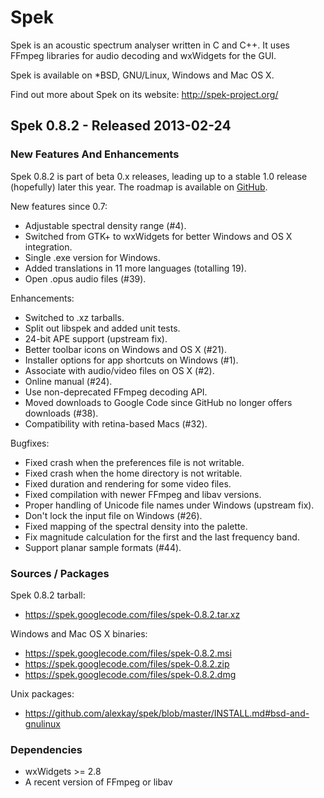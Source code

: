 # Spek

Spek is an acoustic spectrum analyser written in C and C++. It uses FFmpeg
libraries for audio decoding and wxWidgets for the GUI.

Spek is available on *BSD, GNU/Linux, Windows and Mac OS X.

Find out more about Spek on its website: <http://spek-project.org/>

## Spek 0.8.2 - Released 2013-02-24

### New Features And Enhancements

Spek 0.8.2 is part of beta 0.x releases, leading up to a stable 1.0 release
(hopefully) later this year. The roadmap is available on
[GitHub](https://github.com/alexkay/spek/issues/milestones).

New features since 0.7:

 * Adjustable spectral density range (#4).
 * Switched from GTK+ to wxWidgets for better Windows and OS X integration.
 * Single .exe version for Windows.
 * Added translations in 11 more languages (totalling 19).
 * Open .opus audio files (#39).

Enhancements:

 * Switched to .xz tarballs.
 * Split out libspek and added unit tests.
 * 24-bit APE support (upstream fix).
 * Better toolbar icons on Windows and OS X (#21).
 * Installer options for app shortcuts on Windows (#1).
 * Associate with audio/video files on OS X (#2).
 * Online manual (#24).
 * Use non-deprecated FFmpeg decoding API.
 * Moved downloads to Google Code since GitHub no longer offers downloads (#38).
 * Compatibility with retina-based Macs (#32).

Bugfixes:

 * Fixed crash when the preferences file is not writable.
 * Fixed crash when the home directory is not writable.
 * Fixed duration and rendering for some video files.
 * Fixed compilation with newer FFmpeg and libav versions.
 * Proper handling of Unicode file names under Windows (upstream fix).
 * Don't lock the input file on Windows (#26).
 * Fixed mapping of the spectral density into the palette.
 * Fix magnitude calculation for the first and the last frequency band.
 * Support planar sample formats (#44).

### Sources / Packages

Spek 0.8.2 tarball:

 * <https://spek.googlecode.com/files/spek-0.8.2.tar.xz>

Windows and Mac OS X binaries:

 * <https://spek.googlecode.com/files/spek-0.8.2.msi>
 * <https://spek.googlecode.com/files/spek-0.8.2.zip>
 * <https://spek.googlecode.com/files/spek-0.8.2.dmg>

Unix packages:

 * <https://github.com/alexkay/spek/blob/master/INSTALL.md#bsd-and-gnulinux>

### Dependencies

 * wxWidgets >= 2.8
 * A recent version of FFmpeg or libav
